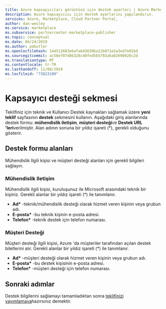 ```yaml
---
title: Azure kapsayıcıları görüntüsü için destek ayarları | Azure Marketi
description: Azure kapsayıcısı için destek ayarlarını yapılandırın.
services: Azure, Marketplace, Cloud Partner Portal,
author: dan-wesley
ms.service: marketplace
ms.subservice: partnercenter-marketplace-publisher
ms.topic: conceptual
ms.date: 04/24/2019
ms.author: pabutler
ms.openlocfilehash: 144512683e6afa643639ba12b071e2a3ed7e01bd
ms.sourcegitcommit: ac56ef07d86328c40fed5b5792a6a02698926c2d
ms.translationtype: MT
ms.contentlocale: tr-TR
ms.lasthandoff: 11/08/2019
ms.locfileid: "73823100"
---
```

# <a name="container-support-tab"></a>Kapsayıcı desteği sekmesi

Teklifiniz için teknik ve Kullanıcı Destek kaynakları sağlamak üzere **yeni teklif** sayfasının **destek** sekmesini kullanın.  Aşağıdaki giriş alanlarında destek formu: **mühendislik iletişim**, **müşteri desteği**ve **Destek URL 'leri**verilmiştir. Alan adının sonuna bir yıldız işareti (*), gerekli olduğunu gösterir.


## <a name="support-form-fields"></a>Destek formu alanları

Mühendislik Ilgili kişisi ve müşteri desteği alanları için gerekli bilgileri sağlayın.


### <a name="engineering-contact"></a>Mühendislik Iletişim

Mühendislik ilgili kişisi, kuruluşunuz ile Microsoft arasındaki teknik bir kişiniz. Gerekli alanlar bir yıldız işareti (*) ile tanımlanır.

- **Ad\*** -teknik/mühendislik desteği olarak hizmet veren kişinin veya grubun adı.
- **E-posta\*** -bu teknik kişinin e-posta adresi.
- **Telefon\*** -teknik destek için telefon numarası.


### <a name="customer-support"></a>Müşteri Desteği

Müşteri desteği ilgili kişisi, Azure 'da müşteriler tarafından açılan destek biletlerini alır.  Gerekli alanlar bir yıldız işareti (*) ile tanımlanır.

- **Ad\*** -müşteri desteği olarak hizmet veren kişinin veya grubun adı.
- **E-posta\*** -bu destek kişisinin e-posta adresi.
- **Telefon\*** -müşteri desteği için telefon numarası.


## <a name="next-steps"></a>Sonraki adımlar

Destek bilgilerini sağlamayı tamamladıktan sonra [teklifinizi yayımlamaya](./cpp-publish-offer.md)hazırsınız demektir. 

